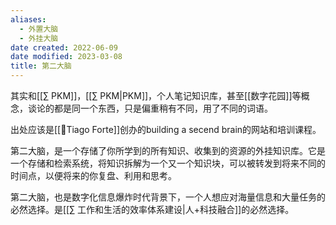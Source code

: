 ```yaml
---
aliases:
  - 外置大脑
  - 外挂大脑
date created: 2022-06-09
date modified: 2023-03-08
title: 第二大脑
---
```


其实和[[∑ PKM]]，[[∑ PKM|PKM]]，个人笔记知识库，甚至[[数字花园]]等概念，谈论的都是同一个东西，只是偏重稍有不同，用了不同的词语。

出处应该是[[🧑Tiago Forte]]创办的building a secend brain的网站和培训课程。

第二大脑，是一个存储了你所学到的所有知识、收集到的资源的外挂知识库。它是一个存储和检索系统，将知识拆解为一个又一个知识块，可以被转发到将来不同的时间点，以便将来的你复盘、利用和思考。

第二大脑，也是数字化信息爆炸时代背景下，一个人想应对海量信息和大量任务的必然选择。是[[∑ 工作和生活的效率体系建设|人+科技融合]]的必然选择。
